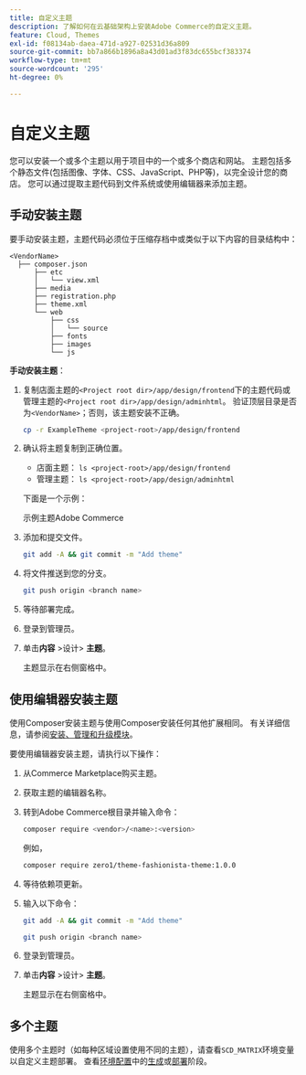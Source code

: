 ```yaml
---
title: 自定义主题
description: 了解如何在云基础架构上安装Adobe Commerce的自定义主题。
feature: Cloud, Themes
exl-id: f08134ab-daea-471d-a927-02531d36a809
source-git-commit: bb7a866b1896a8a43d01ad3f83dc655bcf383374
workflow-type: tm+mt
source-wordcount: '295'
ht-degree: 0%

---
```


# 自定义主题

您可以安装一个或多个主题以用于项目中的一个或多个商店和网站。 主题包括多个静态文件(包括图像、字体、CSS、JavaScript、PHP等)，以完全设计您的商店。 您可以通过提取主题代码到文件系统或使用编辑器来添加主题。

## 手动安装主题

要手动安装主题，主题代码必须位于压缩存档中或类似于以下内容的目录结构中：

```text
<VendorName>
  ├── composer.json
      ├── etc
      │   └── view.xml
      ├── media
      ├── registration.php
      ├── theme.xml
      └── web
          ├── css
          │   └── source
          ├── fonts
          ├── images
          └── js
```

**手动安装主题**：

1. 复制店面主题的`<Project root dir>/app/design/frontend`下的主题代码或管理主题的`<Project root dir>/app/design/adminhtml`。 验证顶层目录是否为`<VendorName>`；否则，该主题安装不正确。

   ```bash
   cp -r ExampleTheme <project-root>/app/design/frontend
   ```

1. 确认将主题复制到正确位置。

   * 店面主题： `ls <project-root>/app/design/frontend`
   * 管理主题： `ls <project-root>/app/design/adminhtml`

   下面是一个示例：

   示例主题Adobe Commerce

1. 添加和提交文件。

   ```bash
   git add -A && git commit -m "Add theme"
   ```

1. 将文件推送到您的分支。

   ```bash
   git push origin <branch name>
   ```

1. 等待部署完成。
1. 登录到管理员。
1. 单击&#x200B;**内容** >设计> **主题**。

   主题显示在右侧窗格中。

## 使用编辑器安装主题

使用Composer安装主题与使用Composer安装任何其他扩展相同。 有关详细信息，请参阅[安装、管理和升级模块](extensions.md)。

要使用编辑器安装主题，请执行以下操作：

1. 从Commerce Marketplace购买主题。
1. 获取主题的编辑器名称。
1. 转到Adobe Commerce根目录并输入命令：

   ```bash
   composer require <vendor>/<name>:<version>
   ```

   例如，

   ```bash
   composer require zero1/theme-fashionista-theme:1.0.0
   ```

1. 等待依赖项更新。
1. 输入以下命令：

   ```bash
   git add -A && git commit -m "Add theme"
   ```

   ```bash
   git push origin <branch name>
   ```

1. 登录到管理员。
1. 单击&#x200B;**内容** >设计> **主题**。

   主题显示在右侧窗格中。

## 多个主题

使用多个主题时（如每种区域设置使用不同的主题），请查看`SCD_MATRIX`环境变量以自定义主题部署。 查看[环境配置](../environment/configure-env-yaml.md)中的[生成](../environment/variables-build.md#scd_matrix)或[部署](../environment/variables-deploy.md#scd_matrix)阶段。
